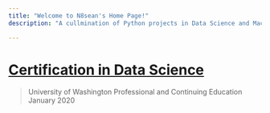 ```yaml
---
title: "Welcome to N8sean's Home Page!"
description: "A cullmination of Python projects in Data Science and Machine Learning."

---
```


# [Certification in Data Science](https://n8sean.github.io/DataScience_Cert)
> University of Washington Professional and Continuing Education  
> January 2020  
